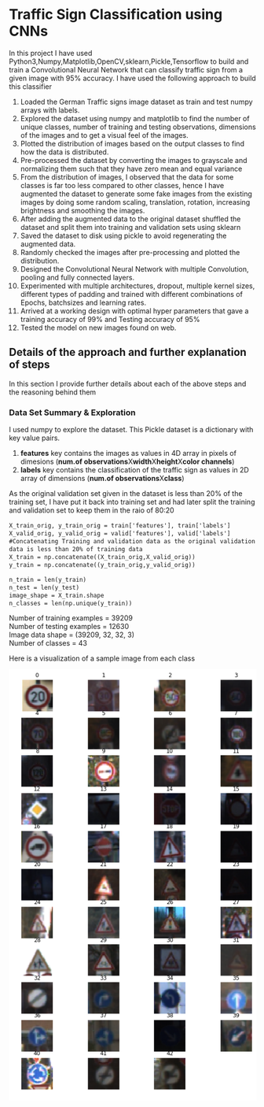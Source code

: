 # Traffic Sign Classification using CNNs

In this project I have used Python3,Numpy,Matplotlib,OpenCV,sklearn,Pickle,Tensorflow to build and train a Convolutional Neural Network that can
classify traffic sign from a given image with 95% accuracy. I have used the following approach to build this classifier

1. Loaded the German Traffic signs image dataset as train and test numpy arrays with labels.
2. Explored the dataset using numpy and matplotlib to find the number of unique classes, number of training and testing observations, 
   dimensions of the images and to get a visual feel of the images.
3. Plotted the distribution of images based on the output classes to find how the data is distributed.
4. Pre-processed the dataset by converting the images to grayscale and normalizing them such that they have zero mean and equal variance
5. From the distribution of images, I observed that the data for some classes is far too less compared to other classes, hence I have 
   augmented the dataset to generate some fake images from the existing images by doing some random scaling, translation, rotation, 
   increasing brightness and smoothing the images.
6. After adding the augmented data to the original dataset shuffled the dataset and split them into training and validation sets using sklearn
7. Saved the dataset to disk using pickle to avoid regenerating the augmented data.
8. Randomly checked the images after pre-processing and plotted the distribution.
9. Designed the Convolutional Neural Network with multiple Convolution, pooling and fully connected layers.
10. Experimented with multiple architectures, dropout, multiple kernel sizes, different types of padding and trained with different combinations
    of Epochs, batchsizes and learning rates.
11. Arrived at a working design with optimal hyper parameters that gave a training accuracy of 99% and Testing accuracy of 95%
12. Tested the model on new images found on web.

## Details of the approach and further explanation of steps

In this section I provide further details about each of the above steps and the reasoning behind them

### Data Set Summary & Exploration

I used numpy to explore the dataset. This Pickle dataset is a dictionary with key value pairs. 
1. **features** key contains the images as values in 4D array in pixels of dimesions (**num.of observations**X**width**X**height**X**color channels**)
2. **labels** key contains the classification of the traffic sign as values in 2D array of dimensions (**num.of observations**X**class**)

As the original validation set given in the dataset is less than 20% of the training set, I have put it back into training set and had
later split the training and validation set to keep them in the raio of 80:20

```
X_train_orig, y_train_orig = train['features'], train['labels']
X_valid_orig, y_valid_orig = valid['features'], valid['labels']
#Concatenating Training and validation data as the original validation data is less than 20% of training data
X_train = np.concatenate((X_train_orig,X_valid_orig))
y_train = np.concatenate((y_train_orig,y_valid_orig))
```

```
n_train = len(y_train)
n_test = len(y_test)
image_shape = X_train.shape
n_classes = len(np.unique(y_train))
```

Number of training examples = 39209   
Number of testing examples = 12630  
Image data shape = (39209, 32, 32, 3)  
Number of classes = 43  

Here is a visualization of a sample image from each class

![Original Image](folder_for_writeup/image_visualization.png)

